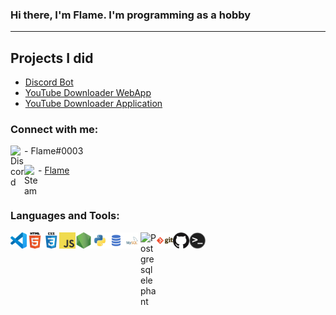 ### Hi there, I'm Flame. I'm programming as a hobby

<hr>

## Projects I did

-   [Discord Bot](https://flamebullet.github.io/Ro-Bot-V2-Webpage/#/)<br>
-   [YouTube Downloader WebApp](https://github.com/Flamebullet/youtube-downloader-web)<br>
-   [YouTube Downloader Application](https://github.com/Flamebullet/youtube-downloader/releases)

### Connect with me:

<img align="left" alt="Discord" width="22px" src="https://cdn.jsdelivr.net/npm/simple-icons@3.13.0/icons/discord.svg"/> - Flame#0003 <br>

<img align="left" alt="Steam" width="22px" src="https://cdn.jsdelivr.net/npm/simple-icons@3.13.0/icons/steam.svg" /> - [Flame](https://steamcommunity.com/id/Flamebullet/) <br>

<!-- <img align="left" alt="Twitter" width="22px" src="https://cdn.jsdelivr.net/npm/simple-icons@v3/icons/twitter.svg" /> - [@Flamebullet](https://www.twitter.com/Flamebullet)<br> -->

<br />

### Languages and Tools:

[<img align="left" alt="Visual Studio Code" width="26px" src="https://raw.githubusercontent.com/github/explore/80688e429a7d4ef2fca1e82350fe8e3517d3494d/topics/visual-studio-code/visual-studio-code.png" />][vscode]
[<img align="left" alt="HTML5" width="26px" src="https://raw.githubusercontent.com/github/explore/80688e429a7d4ef2fca1e82350fe8e3517d3494d/topics/html/html.png" />][html5]
<img align="left" alt="CSS3" width="26px" src="https://raw.githubusercontent.com/github/explore/80688e429a7d4ef2fca1e82350fe8e3517d3494d/topics/css/css.png" />
[<img align="left" alt="JavaScript" width="26px" src="https://raw.githubusercontent.com/github/explore/80688e429a7d4ef2fca1e82350fe8e3517d3494d/topics/javascript/javascript.png" />][js]
[<img align="left" alt="Node.js" width="26px" src="https://raw.githubusercontent.com/github/explore/80688e429a7d4ef2fca1e82350fe8e3517d3494d/topics/nodejs/nodejs.png" />][nodejs]
[<img align="left" alt="Node.js" width="26px" src="https://raw.githubusercontent.com/github/explore/80688e429a7d4ef2fca1e82350fe8e3517d3494d/topics/python/python.png" />][python]
[<img align="left" alt="SQL" width="26px" src="https://raw.githubusercontent.com/github/explore/80688e429a7d4ef2fca1e82350fe8e3517d3494d/topics/sql/sql.png" />][mysql]
[<img align="left" alt="MySQL" width="26px" src="https://raw.githubusercontent.com/github/explore/80688e429a7d4ef2fca1e82350fe8e3517d3494d/topics/mysql/mysql.png" />][mysql]
[<img align="left" width="26px" alt="Postgresql elephant" src="https://upload.wikimedia.org/wikipedia/commons/thumb/2/29/Postgresql_elephant.svg/512px-Postgresql_elephant.svg.png"/>][postgres]
[<img align="left" alt="Git" width="26px" src="https://raw.githubusercontent.com/github/explore/80688e429a7d4ef2fca1e82350fe8e3517d3494d/topics/git/git.png" />][github]
[<img align="left" alt="GitHub" width="26px" src="https://raw.githubusercontent.com/github/explore/78df643247d429f6cc873026c0622819ad797942/topics/github/github.png" />][github]
<img align="left" alt="Terminal" width="26px" src="https://raw.githubusercontent.com/github/explore/80688e429a7d4ef2fca1e82350fe8e3517d3494d/topics/terminal/terminal.png" />

[github]: https://github.com/Flamebullet
[postgres]: https://www.postgresql.org
[mysql]: https://www.mysql.com
[nodejs]: https://nodejs.org/en/
[python]: https://www.python.org
[js]: https://www.javascript.com
[html5]: https://html.com/html5/
[vscode]: https://code.visualstudio.com
